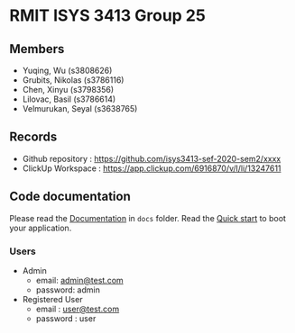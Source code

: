 # RMIT ISYS 3413 Group 25

## Members
* Yuqing, Wu (s3808626)
* Grubits, Nikolas (s3786116)
* Chen, Xinyu (s3798356)
* Lilovac, Basil (s3786614)
* Velmurukan, Seyal (s3638765)

## Records

* Github repository : https://github.com/isys3413-sef-2020-sem2/xxxx
* ClickUp Workspace : https://app.clickup.com/6916870/v/l/li/13247611

## Code documentation

Please read the [Documentation](/docs) in `docs` folder.
Read the [Quick start](/docs/Quick_Start.md) to boot your application.

### Users

* Admin 
  * email: admin@test.com
  * password: admin
* Registered User
  * email : user@test.com
  * password : user 


